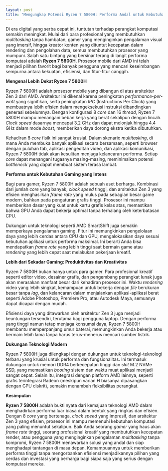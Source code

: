 ```yaml
---
layout: post
title: "Mengungkap Potensi Ryzen 7 5800H: Performa Andal untuk Kebutuhan Modern"
---
```


Di era digital yang serba cepat ini, tuntutan terhadap perangkat komputasi semakin meningkat. Mulai dari para profesional yang membutuhkan *multitasking* tanpa hambatan, gamer yang menginginkan pengalaman visual yang imersif, hingga kreator konten yang dituntut kecepatan dalam rendering dan pengolahan data, semua membutuhkan prosesor yang mumpuni. Salah satu bintang yang bersinar terang di langit performa komputasi adalah **Ryzen 7 5800H**. Prosesor mobile dari AMD ini telah menjadi pilihan favorit bagi banyak pengguna yang mencari keseimbangan sempurna antara kekuatan, efisiensi, dan fitur-fitur canggih.

**Mengenal Lebih Dekat Ryzen 7 5800H**

Ryzen 7 5800H adalah prosesor mobile yang dibangun di atas arsitektur Zen 3 dari AMD. Arsitektur ini dikenal karena peningkatan *performance-per-watt* yang signifikan, serta peningkatan *IPC* (Instructions Per Clock) yang membuatnya lebih efisien dalam mengeksekusi instruksi dibandingkan generasi sebelumnya. Dengan konfigurasi 8 *core* dan 16 *thread*, Ryzen 7 5800H mampu menangani beban kerja yang berat sekalipun dengan lincah. *Clock speed* dasarnya mencapai 3.2 GHz dan dapat melonjak hingga 4.4 GHz dalam mode *boost*, memberikan daya dorong ekstra ketika dibutuhkan.

Kehadiran 8 *core* fisik ini sangat krusial. Dalam skenario *multitasking*, di mana Anda membuka banyak aplikasi secara bersamaan, seperti browser dengan puluhan tab, aplikasi pengeditan video, dan aplikasi komunikasi, Ryzen 7 5800H tidak akan kesulitan menjaga kelancaran performa. Setiap *core* dapat menangani tugasnya masing-masing, meminimalkan potensi *bottleneck* yang dapat membuat sistem terasa lambat.

**Performa untuk Kebutuhan Gaming yang Intens**

Bagi para gamer, Ryzen 7 5800H adalah sebuah aset berharga. Kombinasi dari jumlah *core* yang banyak, *clock speed* tinggi, dan arsitektur Zen 3 yang efisien menghasilkan *frame rate* yang mulus pada sebagian besar game modern, bahkan pada pengaturan grafis tinggi. Prosesor ini mampu memberikan dasar yang kuat untuk kartu grafis kelas atas, memastikan bahwa GPU Anda dapat bekerja optimal tanpa terhalang oleh keterbatasan CPU.

Dukungan untuk teknologi seperti AMD SmartShift juga semakin memperkaya pengalaman gaming. Fitur ini memungkinkan pengelolaan daya yang lebih cerdas antara CPU dan GPU, mengalokasikan daya sesuai kebutuhan aplikasi untuk performa maksimal. Ini berarti Anda bisa mendapatkan *frame rate* yang lebih tinggi saat bermain game atau *rendering* yang lebih cepat saat melakukan pekerjaan kreatif.

**Lebih dari Sekadar Gaming: Produktivitas dan Kreativitas**

Ryzen 7 5800H bukan hanya untuk para gamer. Para profesional kreatif seperti editor video, desainer grafis, dan pengembang perangkat lunak juga akan merasakan manfaat besar dari kehadiran prosesor ini. Waktu *rendering* video yang lebih singkat, kemampuan untuk bekerja dengan *file* berukuran besar tanpa *lag*, dan kelancaran dalam menjalankan aplikasi-aplikasi berat seperti Adobe Photoshop, Premiere Pro, atau Autodesk Maya, semuanya dapat dicapai dengan mudah.

Efisiensi daya yang ditawarkan oleh arsitektur Zen 3 juga menjadi keuntungan tersendiri, terutama bagi pengguna laptop. Dengan performa yang tinggi namun tetap menjaga konsumsi daya, Ryzen 7 5800H membantu memperpanjang umur baterai, memungkinkan Anda bekerja atau bermain lebih lama tanpa harus terus-menerus mencari sumber listrik.

**Dukungan Teknologi Modern**

Ryzen 7 5800H juga dilengkapi dengan dukungan untuk teknologi-teknologi terbaru yang krusial untuk performa dan fungsionalitas. Ini termasuk dukungan untuk memori DDR4 berkecepatan tinggi dan *slot* M.2 NVMe SSD, yang memastikan *booting* sistem dan waktu muat aplikasi menjadi sangat cepat. Selain itu, integrasi dengan platform AMD lainnya, seperti grafis terintegrasi Radeon (meskipun varian H biasanya dipasangkan dengan GPU diskrit), semakin menambah fleksibilitas perangkat.

**Kesimpulan**

**Ryzen 7 5800H** adalah bukti nyata dari kemajuan teknologi AMD dalam menghadirkan performa luar biasa dalam bentuk yang ringkas dan efisien. Dengan 8 *core* yang bertenaga, *clock speed* yang impresif, dan arsitektur Zen 3 yang efisien, prosesor ini mampu memenuhi kebutuhan komputasi yang paling menuntut sekalipun. Baik Anda seorang *gamer* yang haus akan *frame rate* tinggi, seorang profesional kreatif yang membutuhkan kecepatan render, atau pengguna yang menginginkan pengalaman *multitasking* tanpa kompromi, Ryzen 7 5800H menawarkan solusi yang andal dan siap menghadapi tantangan di masa depan. Kemampuannya untuk memberikan performa tinggi tanpa mengorbankan efisiensi menjadikannya pilihan yang cerdas dan investasi yang berharga bagi siapa saja yang serius dengan komputasi mereka.
